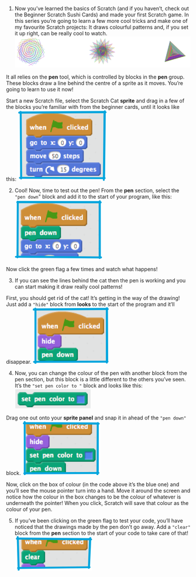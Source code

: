 
1. Now you’ve learned the basics of Scratch (and if you haven’t, check out the Beginner Scratch Sushi Cards) and made your first Scratch game. In this series you’re going to learn a few more cool tricks and make one of my favourite Scratch projects: It draws colourful patterns and, if you set it up right, can be really cool to watch. ![](assets/pen1.png)

 It all relies on the **pen** tool, which is controlled by blocks in the **pen** group. These blocks draw a line behind the centre of a sprite as it moves. You’re going to learn to use it now!

 Start a new Scratch file, select the Scratch Cat **sprite** and drag in a few of the blocks you’re familiar with from the beginner cards, until it looks like this: ![](assets/pen2.png)


2. Cool! Now, time to test out the pen! From the **pen** section, select the `"pen down`" block and add it to the start of your program, like this: ![](assets/pen3.png)

 Now click the green flag a few times and watch what happens!

3. If you can see the lines behind the cat then the pen is working and you can start making it draw really cool patterns!

 First, you should get rid of the cat! It’s getting in the way of the drawing! Just add a `"hide"` block from **looks** to the start of the program and it’ll disappear. ![](assets/pen4.png)


4. Now, you can change the colour of the pen with another block from the pen section, but this block is a little different to the others you’ve seen. It’s the `"set pen color to "` block and looks like this: ![](assets/pen5.png)

 Drag one out onto your **sprite panel** and snap it in ahead of the `"pen down"` block. ![](assets/pen6.png)

 Now, click on the box of colour (in the code above it’s the blue one) and you’ll see the mouse pointer turn into a hand. Move it around the screen and notice how the colour in the box changes to be the colour of whatever is underneath the pointer! When you click, Scratch will save that colour as the colour of your pen.


5. If you’ve been clicking on the green flag to test your code, you’ll have noticed that the drawings made by the pen don’t go away. Add a `"clear"` block from the **pen** section to the start of your code to take care of that! ![](assets/pen7.png)

